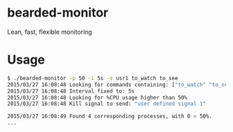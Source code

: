 bearded-monitor
===============
Lean, fast, flexible monitoring

Usage
=====
```bash
$ ./bearded-monitor -p 50 -i 5s -s usr1 to_watch to_see
2015/03/27 16:08:48 Looking for commands containing: ["to_watch" "to_see"]
2015/03/27 16:08:48 Interval fixed to: 5s
2015/03/27 16:08:48 Looking for %CPU usage higher than 50%
2015/03/27 16:08:48 Kill signal to send: "user defined signal 1"

2015/03/27 16:08:49 Found 4 corresponding processes, with 0 > 50%.
...
```
